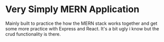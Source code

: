 # Very Simply MERN Application

Mainly built to practice the how the MERN stack works together and get some more practice with Express and React. It's a bit ugly i know but the crud functionality is there.
